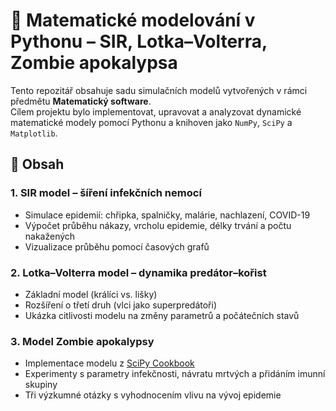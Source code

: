 # 🧠 Matematické modelování v Pythonu – SIR, Lotka–Volterra, Zombie apokalypsa

Tento repozitář obsahuje sadu simulačních modelů vytvořených v rámci předmětu **Matematický software**.  
Cílem projektu bylo implementovat, upravovat a analyzovat dynamické matematické modely pomocí Pythonu a knihoven jako `NumPy`, `SciPy` a `Matplotlib`.

## 📁 Obsah

### 1. SIR model – šíření infekčních nemocí
- Simulace epidemií: chřipka, spalničky, malárie, nachlazení, COVID-19
- Výpočet průběhu nákazy, vrcholu epidemie, délky trvání a počtu nakažených
- Vizualizace průběhu pomocí časových grafů

### 2. Lotka–Volterra model – dynamika predátor–kořist
- Základní model (králíci vs. lišky)
- Rozšíření o třetí druh (vlci jako superpredátoři)
- Ukázka citlivosti modelu na změny parametrů a počátečních stavů

### 3. Model Zombie apokalypsy
- Implementace modelu z [SciPy Cookbook](https://scipy-cookbook.readthedocs.io/items/Zombie_Apocalypse_ODEINT.html)
- Experimenty s parametry infekčnosti, návratu mrtvých a přidáním imunní skupiny
- Tři výzkumné otázky s vyhodnocením vlivu na vývoj epidemie

